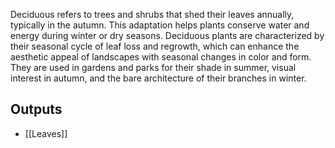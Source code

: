 Deciduous refers to trees and shrubs that shed their leaves annually, typically in the autumn. This adaptation helps plants conserve water and energy during winter or dry seasons. Deciduous plants are characterized by their seasonal cycle of leaf loss and regrowth, which can enhance the aesthetic appeal of landscapes with seasonal changes in color and form. They are used in gardens and parks for their shade in summer, visual interest in autumn, and the bare architecture of their branches in winter.

## Outputs
- [[Leaves]]